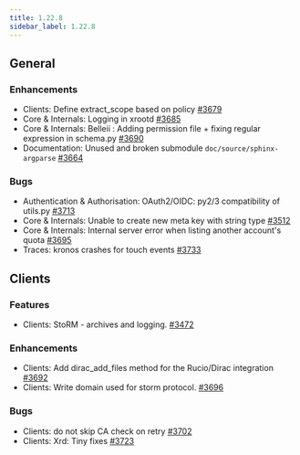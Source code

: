 ```yaml
---
title: 1.22.8
sidebar_label: 1.22.8
---
```


## General

### Enhancements

- Clients: Define extract_scope based on policy [#3679](https://github.com/rucio/rucio/issues/3679)
- Core & Internals: Logging in xrootd [#3685](https://github.com/rucio/rucio/issues/3685)
- Core & Internals: Belleii : Adding permission file + fixing regular expression in schema.py [#3690](https://github.com/rucio/rucio/issues/3690)
- Documentation: Unused and broken submodule `doc/source/sphinx-argparse` [#3664](https://github.com/rucio/rucio/issues/3664)

### Bugs

- Authentication & Authorisation: OAuth2/OIDC: py2/3 compatibility of utils.py [#3713](https://github.com/rucio/rucio/issues/3713)
- Core & Internals: Unable to create new meta key with string type [#3512](https://github.com/rucio/rucio/issues/3512)
- Core & Internals: Internal server error when listing another account's quota [#3695](https://github.com/rucio/rucio/issues/3695)
- Traces: kronos crashes for touch events [#3733](https://github.com/rucio/rucio/issues/3733)

## Clients

### Features

- Clients: StoRM - archives and logging. [#3472](https://github.com/rucio/rucio/issues/3472)

### Enhancements

- Clients: Add dirac_add_files method for the Rucio/Dirac integration [#3692](https://github.com/rucio/rucio/issues/3692)
- Clients: Write domain used for storm protocol. [#3696](https://github.com/rucio/rucio/issues/3696)

### Bugs

- Clients: do not skip CA check on retry [#3702](https://github.com/rucio/rucio/issues/3702)
- Clients: Xrd: Tiny fixes [#3723](https://github.com/rucio/rucio/issues/3723)
